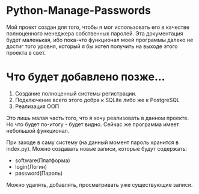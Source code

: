 Python-Manage-Passwords
===========================

Мой проект создан для того, чтобы я мог использовать его в качестве полноценного
менеджера собственных паролей. Эта документация будет маленькая, ибо пока-что функционал моей программы далеко не достиг того уровня, который я бы хотел получить на выходе этого проекта в свет. 

Что будет добавлено позже...
==========================
1. Создание полноценный системы регистрации.
2. Подключение всего этого добра к SQLite либо же к PostgreSQL
3. Реализация ООП

Это лишь малая часть того, что я хочу реализовать в данном проекте. Но что будет по-итогу - будет видно. Сейчас же программа имеет небольшой функционал.

При заходе в саму систему (на данный момент пароль хранится в index.py). Можно создавать новые записи, которые будут содержать:
* software(Платформа)
* login(Логин)
* password(Пароль)

Можно удалять, добавлять, просматривать уже существующие записи. 
